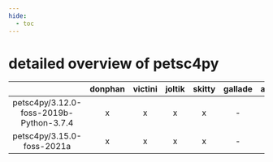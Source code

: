 ```yaml
---
hide:
  - toc
---
```


detailed overview of petsc4py
=============================

| |donphan|victini|joltik|skitty|gallade|accelgor|swalot|doduo|
| :---: | :---: | :---: | :---: | :---: | :---: | :---: | :---: | :---: |
|petsc4py/3.12.0-foss-2019b-Python-3.7.4|x|x|x|x|-|-|x|x|
|petsc4py/3.15.0-foss-2021a|x|x|x|x|-|-|x|x|
